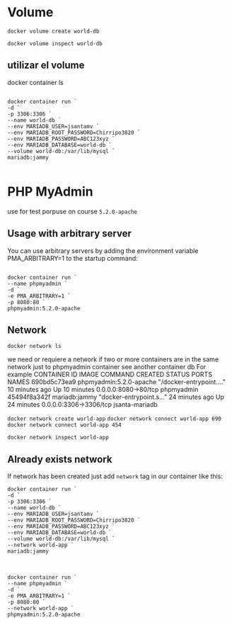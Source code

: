 
# Volume

`docker volume create world-db`

`docker volume inspect world-db`

## utilizar el volume

docker container ls

```shell

docker container run `
-d `
-p 3306:3306 `
--name world-db `
--env MARIADB_USER=jsantamv `
--env MARIADB_ROOT_PASSWORD=Chirripo3820 `
--env MARIADB_PASSWORD=ABC123xyz `
--env MARIADB_DATABASE=world-db `
--volume world-db:/var/lib/mysql `
mariadb:jammy
  
```

# PHP MyAdmin

use for test porpuse on course
`5.2.0-apache`

## Usage with arbitrary server

You can use arbitrary servers by adding the 
environment variable PMA_ARBITRARY=1 to the startup command:

```shell

docker container run `
--name phpmyadmin `
-d `
-e PMA_ARBITRARY=1 `
-p 8080:80 `
phpmyadmin:5.2.0-apache

```
## Network

`docker network ls`

we need or requiere a network if two or more containers are in the same network just to phpmyadmin container see another container db
For example 
CONTAINER ID   IMAGE                     COMMAND                  CREATED          STATUS          PORTS                    NAMES
690bd5c73ea9   phpmyadmin:5.2.0-apache   "/docker-entrypoint.…"   10 minutes ago   Up 10 minutes   0.0.0.0:8080->80/tcp     phpmyadmin
45494f8a342f   mariadb:jammy             "docker-entrypoint.s…"   24 minutes ago   Up 24 minutes   0.0.0.0:3306->3306/tcp   jsanta-mariadb


`docker network create world-app`
`docker network connect world-app 690 `
`docker network connect world-app 454 `

`docker network inspect world-app`

## Already exists network
If network has been created just add `network` tag in our container like this:

```shell
docker container run `
-d `
-p 3306:3306 `
--name world-db `
--env MARIADB_USER=jsantamv `
--env MARIADB_ROOT_PASSWORD=Chirripo3820 `
--env MARIADB_PASSWORD=ABC123xyz `
--env MARIADB_DATABASE=world-db `
--volume world-db:/var/lib/mysql `
--network world-app `
mariadb:jammy  
```

</br>

```shell
docker container run `
--name phpmyadmin `
-d `
-e PMA_ARBITRARY=1 `
-p 8080:80 `
--network world-app `
phpmyadmin:5.2.0-apache
```
